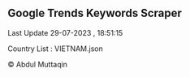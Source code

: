 

## Google Trends Keywords Scraper 
 
Last Update 29-07-2023 , 18:51:15

Country List :
VIETNAM.json



© Abdul Muttaqin 
